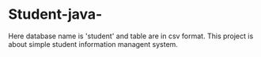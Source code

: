 # Student-java-
Here database name is 'student' and table are in csv format.
This project is about simple student information managent system.
